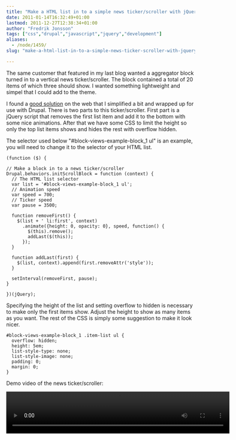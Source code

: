 ```yaml
---
title: "Make a HTML list in to a simple news ticker/scroller with jQuery"
date: 2011-01-14T16:32:49+01:00
lastmod: 2011-12-27T12:38:34+01:00
author: "Fredrik Jonsson"
tags: ["css","drupal","javascript","jquery","development"]
aliases:
  - /node/1459/
slug: "make-a-html-list-in-to-a-simple-news-ticker-scroller-with-jquery"

---
```




The same customer that featured in my last blog wanted a aggregator block turned in to a vertical news ticker/scroller. The block contained a total of 20 items of which three should show. I wanted something lightweight and simpel that I could add to the theme.

I found a [good solution](http://woork.blogspot.com/2009/05/how-to-implement-news-ticker-with.html) on the web that I simplified a bit and wrapped up for use with Drupal. There is two parts to this ticker/scroller. First part is a jQuery script that removes the first list item and add it to the bottom with some nice animations. After that we have some CSS to limit the height so only the top list items shows and hides the rest with overflow hidden.

The selector used below "#block-views-example-block_1 ul" is an example, you will need to change it to the selector of your HTML list.

~~~~
(function ($) {

// Make a block in to a news ticker/scroller
Drupal.behaviors.initScrollBlock = function (context) {
  // The HTML list selector
  var list = '#block-views-example-block_1 ul';
  // Animation speed
  var speed = 700;
  // Ticker speed
  var pause = 3500;

  function removeFirst() {
    $(list + ' li:first', context)
      .animate({height: 0, opacity: 0}, speed, function() {
        $(this).remove();
        addLast($(this));
      });
  }
  
  function addLast(first) {
    $(list, context).append(first.removeAttr('style'));
  }

  setInterval(removeFirst, pause);
}

})(jQuery);
~~~~

Specifying the height of the list and setting overflow to hidden is necessary to make only the first items show. Adjust the height to show as many items as you want. The rest of the CSS is simply some suggestion to make it look nicer.

~~~~
#block-views-example-block_1 .item-list ul {
  overflow: hidden;
  height: 5em;
  list-style-type: none;
  list-style-image: none;
  padding: 0;
  margin: 0;
}
~~~~

Demo video of the news ticker/scroller:

<video id="html5-video" width="596" height="112" preload="meta" controls>
<source src="/files/jquery_news_ticker.mp4" />
<source src="/files/jquery_news_ticker.ogv" />
<a href="/files/jquery_news_ticker.mp4">Download movie</a>
</video>
